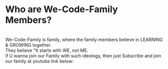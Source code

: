 # Who are We-Code-Family Members?
<br>
We-Code-Family is family, where the family members believe in LEARNING & GROWING together.
<br>
They believe "It starts with WE, not ME.
<br>
if U wanna join our Family with such ideology, then just Subscribe and join our family at youtube link below:
<br>
